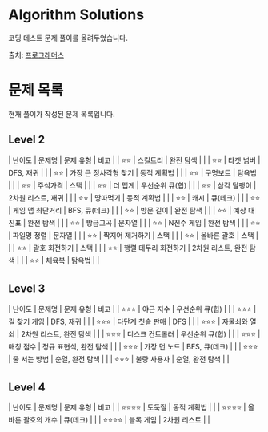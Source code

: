 # Algorithm Solutions

코딩 테스트 문제 풀이를 올려두었습니다.

출처: [프로그래머스](https://programmers.co.kr)

# 문제 목록

현재 풀이가 작성된 문제 목록입니다.

## Level 2

| 난이도 | 문제명 | 문제 유형 | 비고 |
| ⭐️⭐️ | 스킬트리 | 완전 탐색 | |
| ⭐️⭐️ | 타겟 넘버 | DFS, 재귀 | |
| ⭐️⭐️ | 가장 큰 정사각형 찾기 | 동적 계획법 | |
| ⭐️⭐️ | 구명보트 | 탐욕법 | |
| ⭐️⭐️ | 주식가격 | 스택 | |
| ⭐️⭐️ | 더 맵게 | 우선순위 큐(힙) | |
| ⭐️⭐️ | 삼각 달팽이 | 2차원 리스트, 재귀 | |
| ⭐️⭐️ | 땅따먹기 | 동적 계획법 | |
| ⭐️⭐️ | 캐시 | 큐(데크) | |
| ⭐️⭐️ | 게임 맵 최단거리 | BFS, 큐(데크) | |
| ⭐️⭐️ | 방문 길이 | 완전 탐색 | |
| ⭐️⭐️ | 예상 대진표 | 완전 탐색 | |
| ⭐️⭐️ | 방금그곡 | 문자열 | |
| ⭐️⭐️ | N진수 게임 | 완전 탐색 | |
| ⭐️⭐️ | 파일명 정렬 | 문자열 | |
| ⭐️⭐️ | 짝지어 제거하기 | 스택 | |
| ⭐️⭐️ | 올바른 괄호 | 스택 | |
| ⭐️⭐️ | 괄호 회전하기 | 스택 | |
| ⭐️⭐️ | 행렬 테두리 회전하기 | 2차원 리스트, 완전 탐색 | |
| ⭐️⭐️ | 체육복 | 탐욕법 | |

## Level 3

| 난이도 | 문제명 | 문제 유형 | 비고 |
| ⭐️⭐️⭐️ | 야근 지수 | 우선순위 큐(힙) | |
| ⭐️⭐️⭐️ | 길 찾기 게임 | DFS, 재귀 | |
| ⭐️⭐️⭐️ | 다단계 칫솔 판매 | DFS | |
| ⭐️⭐️⭐️ | 자물쇠와 열쇠 | 2차원 리스트, 완전 탐색 | |
| ⭐️⭐️⭐️ | 디스크 컨트롤러 | 우선순위 큐(힙) | |
| ⭐️⭐️⭐️ | 매칭 점수 | 정규 표현식, 완전 탐색 | |
| ⭐️⭐️⭐️ | 가장 먼 노드 | BFS, 큐(데크) | |
| ⭐️⭐️⭐️ | 줄 서는 방법 | 순열, 완전 탐색 | |
| ⭐️⭐️⭐️ | 불량 사용자 | 순열, 완전 탐색 | |

## Level 4

| 난이도 | 문제명 | 문제 유형 | 비고 |
| ⭐️⭐️⭐️⭐️ | 도둑질 | 동적 계획법 | |
| ⭐️⭐️⭐️⭐️ | 올바른 괄호의 개수 | 큐(데크) | |
| ⭐️⭐️⭐️⭐️ | 블록 게임 | 2차원 리스트 | |


